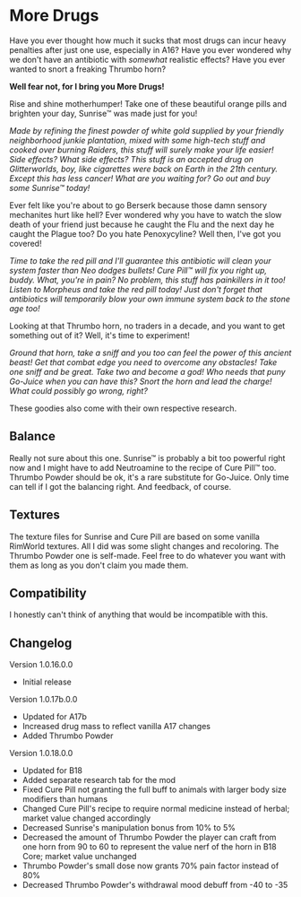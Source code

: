 # More Drugs
Have you ever thought how much it sucks that most drugs can incur heavy penalties after just one use, especially in A16? Have you ever wondered why we don't have an antibiotic with *somewhat* realistic effects? Have you ever wanted to snort a freaking Thrumbo horn?

**Well fear not, for I bring you More Drugs!**

Rise and shine motherhumper! Take one of these beautiful orange pills and brighten your day, Sunrise™ was made just for you!

*Made by refining the finest powder of white gold supplied by your friendly neighborhood junkie plantation, mixed with some high-tech stuff and cooked over burning Raiders, this stuff will surely make your life easier! Side effects? What side effects? This stuff is an accepted drug on Glitterworlds, boy, like cigarettes were back on Earth in the 21th century. Except this has less cancer! What are you waiting for? Go out and buy some Sunrise™ today!*

Ever felt like you're about to go Berserk because those damn sensory mechanites hurt like hell? Ever wondered why you have to watch the slow death of your friend just because he caught the Flu and the next day he caught the Plague too? Do you hate Penoxycyline? Well then, I've got you covered!

*Time to take the red pill and I'll guarantee this antibiotic will clean your system faster than Neo dodges bullets! Cure Pill™ will fix you right up, buddy. What, you're in pain? No problem, this stuff has painkillers in it too! Listen to Morpheus and take the red pill today! Just don't forget that antibiotics will temporarily blow your own immune system back to the stone age too!*

Looking at that Thrumbo horn, no traders in a decade, and you want to get something out of it? Well, it's time to experiment!

*Ground that horn, take a sniff and you too can feel the power of this ancient beast! Get that combat edge you need to overcome any obstacles! Take one sniff and be great. Take two and become a god! Who needs that puny Go-Juice when you can have this? Snort the horn and lead the charge! What could possibly go wrong, right?*

These goodies also come with their own respective research.

## Balance
Really not sure about this one. Sunrise™ is probably a bit too powerful right now and I might have to add Neutroamine to the recipe of Cure Pill™ too. Thrumbo Powder should be ok, it's a rare substitute for Go-Juice. Only time can tell if I got the balancing right. And feedback, of course.

## Textures
The texture files for Sunrise and Cure Pill are based on some vanilla RimWorld textures. All I did was some slight changes and recoloring. The Thrumbo Powder one is self-made. Feel free to do whatever you want with them as long as you don't claim you made them.

## Compatibility
I honestly can't think of anything that would be incompatible with this.

## Changelog
Version 1.0.16.0.0
- Initial release

Version 1.0.17b.0.0
- Updated for A17b
- Increased drug mass to reflect vanilla A17 changes
- Added Thrumbo Powder

Version 1.0.18.0.0
- Updated for B18
- Added separate research tab for the mod
- Fixed Cure Pill not granting the full buff to animals with larger body size modifiers than humans
- Changed Cure Pill's recipe to require normal medicine instead of herbal; market value changed accordingly
- Decreased Sunrise's manipulation bonus from 10% to 5%
- Decreased the amount of Thrumbo Powder the player can craft from one horn from 90 to 60 to represent the value nerf of the horn in B18 Core; market value unchanged
- Thrumbo Powder's small dose now grants 70% pain factor instead of 80%
- Decreased Thrumbo Powder's withdrawal mood debuff from -40 to -35

